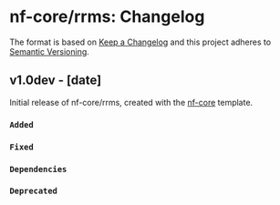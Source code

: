 # nf-core/rrms: Changelog

The format is based on [Keep a Changelog](https://keepachangelog.com/en/1.0.0/)
and this project adheres to [Semantic Versioning](https://semver.org/spec/v2.0.0.html).

## v1.0dev - [date]

Initial release of nf-core/rrms, created with the [nf-core](https://nf-co.re/) template.

### `Added`

### `Fixed`

### `Dependencies`

### `Deprecated`
